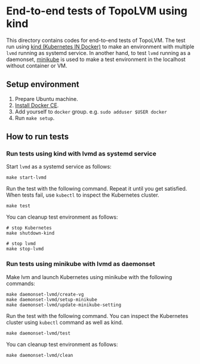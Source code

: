 End-to-end tests of TopoLVM using kind
=====================================

This directory contains codes for end-to-end tests of TopoLVM.
The test run using [kind (Kubernetes IN Docker)][kind] to make an environment with multiple `lvmd` running as systemd service.
In another hand, to test `lvmd` running as a daemonset, [minikube][minikube] is used to make a test environment in the localhost without container or VM.

Setup environment
-----------------

1. Prepare Ubuntu machine.
2. [Install Docker CE](https://docs.docker.com/install/linux/docker-ce/ubuntu/#install-using-the-repository).
3. Add yourself to `docker` group.  e.g. `sudo adduser $USER docker`
4. Run `make setup`.

How to run tests
----------------

### Run tests using kind with lvmd as systemd service

Start `lvmd` as a systemd service as follows:

```console
make start-lvmd
```

Run the test with the following command. Repeat it until you get satisfied.
When tests fail, use `kubectl` to inspect the Kubernetes cluster.

```console
make test
```

You can cleanup test environment as follows:

```
# stop Kubernetes
make shutdown-kind

# stop lvmd
make stop-lvmd
```

### Run tests using minikube with lvmd as daemonset

Make lvm and launch Kubernetes using minikube with the following commands:

```console
make daemonset-lvmd/create-vg
make daemonset-lvmd/setup-minikube
make daemonset-lvmd/update-minikube-setting
```

Run the test with the following command.
You can inspect the Kubernetes cluster using `kubectl` command as well as kind.

```console
make daemonset-lvmd/test
```

You can cleanup test environment as follows:

```console
make daemonset-lvmd/clean
```

[kind]: https://github.com/kubernetes-sigs/kind
[minikube]: https://github.com/kubernetes/minikube
